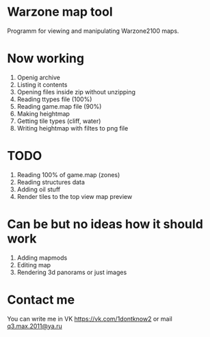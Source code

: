 # Warzone map tool

Programm for viewing and manipulating Warzone2100 maps.

# Now working

1. Openig archive
2. Listing it contents
3. Opening files inside zip without unzipping
4. Reading ttypes file (100%)
5. Reading game.map file (90%)
6. Making heightmap
7. Getting tile types (cliff, water)
8. Writing heightmap with filtes to png file

# TODO

1. Reading 100% of game.map (zones)
2. Reading structures data
3. Adding oil stuff
4. Render tiles to the top view map preview

# Can be but no ideas how it should work

1. Adding mapmods
2. Editing map
3. Rendering 3d panorams or just images

# Contact me

You can write me in VK https://vk.com/1dontknow2 or mail q3.max.2011@ya.ru
